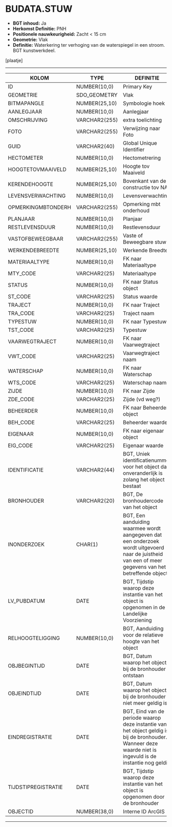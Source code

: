 ﻿# BUDATA.STUW


* __BGT inhoud:__ Ja
* __Herkomst Definitie:__ PNH
* __Positionele nauwkeurigheid:__ Zacht < 15 cm
* __Geometrie:__ Vlak
* __Definitie:__ Waterkering ter verhoging van de waterspiegel in een stroom. BGT kunstwerkdeel.

[plaatje]

***

|KOLOM                           	|TYPE          	|DEFINITIE|
|------                          	|----          	|-----    |
|ID                              	|NUMBER(10,0)  	|Primary Key|
|GEOMETRIE                       	|SDO_GEOMETRY  	|Vlak|
|BITMAPANGLE                     	|NUMBER(25,10) 	|Symbologie hoek|
|AANLEGJAAR                      	|NUMBER(10,0)  	|Aanlegjaar|
|OMSCHRIJVING                    	|VARCHAR2(255) 	|extra toelichting|
|FOTO                            	|VARCHAR2(255) 	|Verwijzing naar Foto|
|GUID                            	|VARCHAR2(40)  	|Global Unique Identifier|
|HECTOMETER                      	|NUMBER(10,0)  	|Hectometrering|
|HOOGTETOVMAAIVELD               	|NUMBER(25,10) 	|Hoogte tov Maaiveld|
|KERENDEHOOGTE                   	|NUMBER(25,10) 	|Bovenkant van de constructie tov NAP|
|LEVENSVERWACHTING               	|NUMBER(10,0)  	|Levensverwachting|
|OPMERKINGMBTONDERH              	|VARCHAR2(255) 	|Opmerking mbt onderhoud|
|PLANJAAR                        	|NUMBER(10,0)  	|Planjaar|
|RESTLEVENSDUUR                  	|NUMBER(10,0)  	|Restlevensduur|
|VASTOFBEWEEGBAAR                	|VARCHAR2(255) 	|Vaste of Beweegbare stuw|
|WERKENDEBREEDTE                 	|NUMBER(25,10) 	|Werkende Breedte|
|MATERIAALTYPE                   	|NUMBER(10,0)  	|FK naar Materiaaltype|
|MTY_CODE                        	|VARCHAR2(25)  	|Materiaaltype|
|STATUS                          	|NUMBER(10,0)  	|FK naar Status object|
|ST_CODE                         	|VARCHAR2(25)  	|Status waarde|
|TRAJECT                         	|NUMBER(10,0)  	|FK naar Traject|
|TRA_CODE                        	|VARCHAR2(25)  	|Traject naam|
|TYPESTUW                        	|NUMBER(10,0)  	|FK naar Typestuw|
|TST_CODE                        	|VARCHAR2(25)  	|Typestuw|
|VAARWEGTRAJECT                  	|NUMBER(10,0)  	|FK naar Vaarwegtraject|
|VWT_CODE                        	|VARCHAR2(25)  	|Vaarwegtraject naam|
|WATERSCHAP                      	|NUMBER(10,0)  	|FK naar Waterschap|
|WTS_CODE                        	|VARCHAR2(25)  	|Waterschap naam|
|ZIJDE                           	|NUMBER(10,0)  	|FK naar Zijde|
|ZDE_CODE                        	|VARCHAR2(25)  	|Zijde (vd weg?)|
|BEHEERDER                       	|NUMBER(10,0)  	|FK naar Beheerder object|
|BEH_CODE                        	|VARCHAR2(25)  	|Beheerder waarde|
|EIGENAAR                        	|NUMBER(10,0)  	|FK naar eigenaar object|
|EIG_CODE                        	|VARCHAR2(25)  	|Eigenaar waarde|
|IDENTIFICATIE                   	|VARCHAR2(44)  	|BGT, Uniek identificatienummer voor het object dat onveranderlijk is zolang het object bestaat|
|BRONHOUDER                      	|VARCHAR2(20)  	|BGT, De bronhoudercode van het object|
|INONDERZOEK                     	|CHAR(1)       	|BGT, Een aanduiding waarmee wordt aangegeven dat een onderzoek wordt uitgevoerd naar de juistheid van een of meer gegevens van het betreffende object|
|LV_PUBDATUM                     	|DATE          	|BGT, Tijdstip waarop deze instantie van het object is opgenomen in de Landelijke Voorziening|
|RELHOOGTELIGGING                	|NUMBER(10,0)  	|BGT, Aanduiding voor de relatieve hoogte van het object|
|OBJBEGINTIJD                    	|DATE          	|BGT, Datum waarop het object bij de bronhouder is ontstaan|
|OBJEINDTIJD                     	|DATE          	|BGT, Datum waarop het object bij de bronhouder niet meer geldig is|
|EINDREGISTRATIE                 	|DATE          	|BGT, Eind van de periode waarop deze instantie van het object geldig is bij de bronhouder. Wanneer deze waarde niet is ingevuld is de instantie nog geldig|
|TIJDSTIPREGISTRATIE             	|DATE          	|BGT, Tijdstip waarop deze instantie van het object is opgenomen door de bronhouder|
|OBJECTID                        	|NUMBER(38,0)  	|Interne ID ArcGIS|

***
